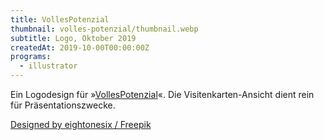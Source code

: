 ```yaml
---
title: VollesPotenzial
thumbnail: volles-potenzial/thumbnail.webp
subtitle: Logo, Oktober 2019
createdAt: 2019-10-00T00:00:00Z
programs:
  - illustrator
---
```


Ein Logodesign für »[VollesPotenzial](https://www.vollespotenzial.at/)«.
Die Visitenkarten-Ansicht dient rein für Präsentationszwecke.

<asset-image src="volles-potenzial/mockup.webp" alt="Visitenkarten-Ansicht"></asset-image>
[Designed by eightonesix / Freepik](http://www.freepik.com)

<p></p>
